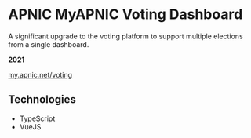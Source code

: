 # APNIC MyAPNIC Voting Dashboard

A significant upgrade to the voting platform to support multiple elections from a single dashboard.

**2021**

[my.apnic.net/voting](https://my.apnic.net/voting)

## Technologies

-   TypeScript
-   VueJS
